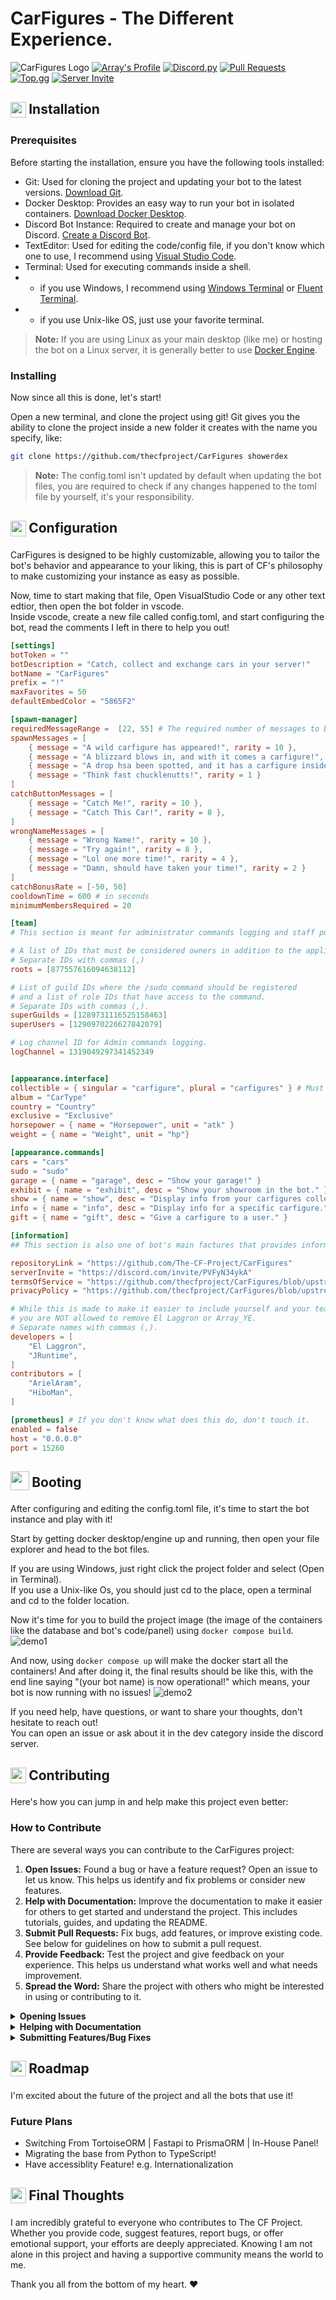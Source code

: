 # CarFigures - The Different Experience.

![CarFigures Logo](assets/logos/Banner.png)
[![Array's Profile](https://img.shields.io/badge/Array's%20Profile-ffffff?style=for-the-badge&logo=github&logoColor=black)](https://github.com/arrayunderscore/)
[![Discord.py](https://img.shields.io/badge/Discord.py-ffffff?style=for-the-badge&logo=python&logoColor=blue)](https://python.org)
[![Pull Requests](https://img.shields.io/badge/Pull_Requests-white?style=for-the-badge&logo=git&logoColor=F1502F)](https://github.com/arrayunderscore/CarFigures/pulls)
[![Top.gg](https://img.shields.io/badge/Top.gg-white?style=for-the-badge&logo=top.gg&logoColor=ff3366)](https://top.gg/bot/1127506544578277446)
[![Server Invite](https://img.shields.io/badge/Server_Invite-white?style=for-the-badge&logo=discord&logoColor=7289da&)](https://discord.gg/PVFyN34ykA)

<h2>
     <sub>
          <img  src="https://www.iconsdb.com/icons/preview/white/download-2-xxl.png"
            height="25"
            width="25">
     </sub>
     Installation
</h2>

### Prerequisites
Before starting the installation, ensure you have the following tools installed:

- Git: Used for cloning the project and updating your bot to the latest versions. [Download Git](https://git-scm.com/downloads).
- Docker Desktop: Provides an easy way to run your bot in isolated containers. [Download Docker Desktop](https://www.docker.com/products/docker-desktop).
- Discord Bot Instance: Required to create and manage your bot on Discord. [Create a Discord Bot](https://discord.com/developers/applications).
- TextEditor: Used for editing the code/config file, if you don't know which one to use, I recommend using [Visual Studio Code](https://code.visualstudio.com/).
- Terminal: Used for executing commands inside a shell.
- - if you use Windows, I recommend using [Windows Terminal](https://apps.microsoft.com/detail/9n0dx20hk701?hl=en-US&gl=US) or [Fluent Terminal](https://apps.microsoft.com/detail/9p2krlmfxf9t?hl=en-us&gl=US).
- - if you use Unix-like OS, just use your favorite terminal.

> **Note:** If you are using Linux as your main desktop (like me) or hosting the bot on a Linux server, it is generally better to use [Docker Engine](https://docs.docker.com/engine/install).

### Installing
Now since all this is done, let's start!

Open a new terminal, and clone the project using git!
Git gives you the ability to clone the project inside a new folder it creates with the name you specify, like:
```bash
git clone https://github.com/thecfproject/CarFigures showerdex
```

> **Note:** The config.toml isn't updated by default when updating the bot files, you are required to check if any changes happened to the toml file by yourself, it's your responsibility.
 
<h2>
     <sub>
          <img  src="https://www.iconsdb.com/icons/preview/white/settings-11-xxl.png"
            height="25"
            width="25">
     </sub>
     Configuration
</h2>

CarFigures is designed to be highly customizable, allowing you to tailor the bot's behavior and appearance to your liking,
this is part of CF's philosophy to make customizing your instance as easy as possible.

Now, time to start making that file, Open VisualStudio Code or any other text edtior, then open the bot folder in vscode.\
Inside vscode, create a new file called config.toml, and start configuring the bot, 
read the comments I left in there to help you out!

```toml
[settings]
botToken = ""
botDescription = "Catch, collect and exchange cars in your server!"
botName = "CarFigures"
prefix = "!"
maxFavorites = 50
defaultEmbedColor = "5865F2"

[spawn-manager]
requiredMessageRange =  [22, 55] # The required number of messages to be sent after the cooldown to spawn.
spawnMessages = [
    { message = "A wild carfigure has appeared!", rarity = 10 },
    { message = "A blizzard blows in, and with it comes a carfigure!", rarity = 5 },
    { message = "A drop hsa been spotted, and it has a carfigure inside it!", rarity = 2 },
    { message = "Think fast chucklenutts!", rarity = 1 }
]
catchButtonMessages = [
    { message = "Catch Me!", rarity = 10 },
    { message = "Catch This Car!", rarity = 8 },
]
wrongNameMessages = [
    { message = "Wrong Name!", rarity = 10 },
    { message = "Try again!", rarity = 8 },
    { message = "Lol one more time!", rarity = 4 },
    { message = "Damn, should have taken your time!", rarity = 2 }
]
catchBonusRate = [-50, 50]
cooldownTime = 600 # in seconds
minimumMembersRequired = 20

[team]
# This section is meant for administrator commands logging and staff purposes.

# A list of IDs that must be considered owners in addition to the application/team owner.
# Separate IDs with commas (,)
roots = [877557616094638112]

# List of guild IDs where the /sudo command should be registered
# and a list of role IDs that have access to the command.
# Separate IDs with commas (,).
superGuilds = [1289731116525158463]
superUsers = [1290970226627842079]

# Log channel ID for Admin commands logging.
logChannel = 1319049297341452349


[appearance.interface]
collectible = { singular = "carfigure", plural = "carfigures" } # Must be lowercased.
album = "CarType"
country = "Country"
exclusive = "Exclusive"
horsepower = { name = "Horsepower", unit = "atk" }
weight = { name = "Weight", unit = "hp"}

[appearance.commands]
cars = "cars"
sudo = "sudo"
garage = { name = "garage", desc = "Show your garage!" }
exhibit = { name = "exhibit", desc = "Show your showroom in the bot." }
show = { name = "show", desc = "Display info from your carfigures collection." }
info = { name = "info", desc = "Display info for a specific carfigure." }
gift = { name = "gift", desc = "Give a carfigure to a user." }

[information]
## This section is also one of bot's main factures that provides information about the bot which can help others to find more information about the bot.

repositoryLink = "https://github.com/The-CF-Project/CarFigures"
serverInvite = "https://discord.com/invite/PVFyN34ykA"
termsOfService = "https://github.com/thecfproject/CarFigures/blob/upstream/assets/TERMS_OF_SERVICE.md"
privacyPolicy = "https://github.com/thecfproject/CarFigures/blob/upstream/assets/PRIVACY_POLICY.md"

# While this is made to make it easier to include yourself and your team/contributors
# you are NOT allowed to remove El Laggron or Array_YE.
# Separate names with commas (,).
developers = [
    "El Laggron",
    "JRuntime",
]
contributors = [
    "ArielAram",
    "HiboMan",
]

[prometheus] # If you don't know what does this do, don't touch it.
enabled = false
host = "0.0.0.0"
port = 15260
```

<h2>
     <sub>
          <img  src="https://www.iconsdb.com/icons/preview/white/arrow-150-xl.png"
            height="30"
            width="30">
     </sub>
     Booting
</h2>
After configuring and editing the config.toml file, it's time to start the bot instance and play with it!

Start by getting docker desktop/engine up and running, then open your file explorer and head to the bot files.

If you are using Windows, just right click the project folder and select (Open in Terminal).\
If you use a Unix-like Os, you should just cd to the place, open a terminal and cd to the folder location.

Now it's time for you to build the project image (the image of the containers like the database and bot's code/panel) using `docker compose build`.
![demo1](assets/demos/demo1.png)

And now, using `docker compose up` will make the docker start all the containers!
And after doing it, the final results should be like this, with the end line saying "(your bot name) is now operational!"
which means, your bot is now running with no issues!
![demo2](assets/demos/demo2.png)

If you need help, have questions, or want to share your thoughts, don't hesitate to reach out!\
You can open an issue or ask about it in the dev category inside the discord server.

<h2>
     <sub>
          <img  src="https://www.iconsdb.com/icons/preview/white/plus-5-xxl.png"
            height="25"
            width="25">
     </sub>
     Contributing
</h2>

Here's how you can jump in and help make this project even better:

### How to Contribute
There are several ways you can contribute to the CarFigures project:

1. **Open Issues:** Found a bug or have a feature request? Open an issue to let us know. This helps us identify and fix problems or consider new features.
2. **Help with Documentation:** Improve the documentation to make it easier for others to get started and understand the project. This includes tutorials, guides, and updating the README.
3. **Submit Pull Requests:** Fix bugs, add features, or improve existing code. See below for guidelines on how to submit a pull request.
4. **Provide Feedback:** Test the project and give feedback on your experience. This helps us understand what works well and what needs improvement.
5. **Spread the Word:** Share the project with others who might be interested in using or contributing to it.

<details>
<summary><strong>Opening Issues</strong></summary>

1. Go to the Issues section of the repository.
2. Click on the "New Issue" button.
3. Provide a clear and descriptive title for the issue.
4. Include detailed information in the body, such as steps to reproduce the bug or a detailed description of the feature request.
</details>

<details>
<summary><strong>Helping with Documentation</strong></summary>
 
1. Fork the repository to your GitHub account.
2. Create a new branch for your documentation changes: git checkout -b improve-docs
3. Make your changes and commit them with descriptive messages: git commit -m 'Improve documentation for installation process'
4. Push your changes to your branch: git push origin improve-docs
Open a pull request (PR) against the stable branch of the original repository.
</details>

<details>
<summary><strong>Submitting Features/Bug Fixes</strong></summary>

1. Fork the repository to your GitHub account.
2. Create a new branch for your feature or bug fix: git checkout -b new-feature
3. Make your changes and commit them with descriptive messages: git commit -m 'Add new feature'
4. Push your changes to your branch: git push origin new-feature
Open a pull request (PR) against the upstream branch of the original repository.
</details>

<h2>
     <sub>
          <img  src="https://www.iconsdb.com/icons/preview/white/map-3-xl.png"
            height="25"
            width="25">
     </sub>
     Roadmap
</h2>

I'm excited about the future of the project and all the bots that use it!

### Future Plans

- Switching From TortoiseORM | Fastapi to PrismaORM | In-House Panel!
- Migrating the base from Python to TypeScript!
- Have accessiblity Feature! e.g. Internationalization

<h2>
     <sub>
          <img  src="https://www.iconsdb.com/icons/preview/white/heart-xl.png"
            height="25"
            width="25">
     </sub>
     Final Thoughts
</h2>

I am incredibly grateful to everyone who contributes to The CF Project. Whether you provide code, suggest features, report bugs, or offer emotional support, your efforts are deeply appreciated. Knowing I am not alone in this project and having a supportive community means the world to me.

Thank you all from the bottom of my heart. ❤️ 
